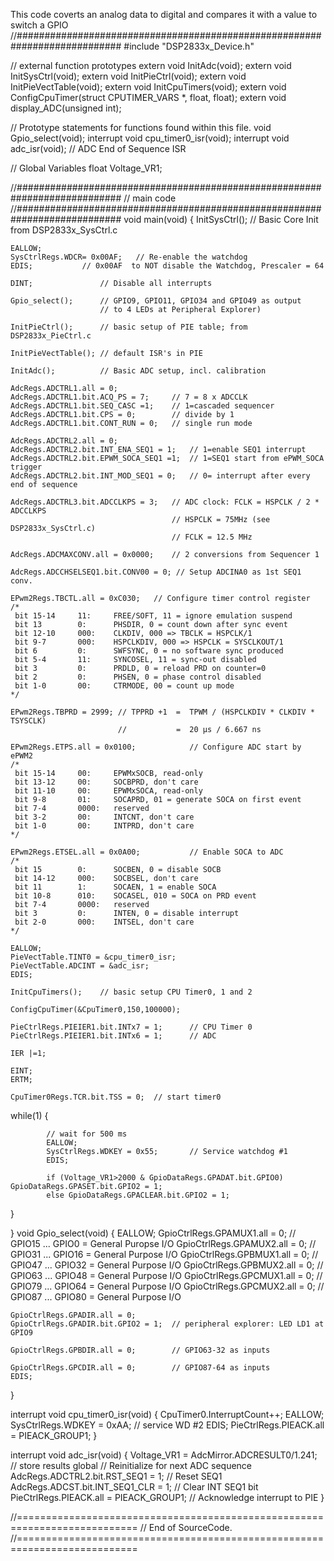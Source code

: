This code coverts an analog data to digital and compares it with a value to switch a GPIO
//###########################################################################
#include "DSP2833x_Device.h"

// external function prototypes
extern void InitAdc(void);
extern void InitSysCtrl(void);
extern void InitPieCtrl(void);
extern void InitPieVectTable(void);
extern void InitCpuTimers(void);
extern void ConfigCpuTimer(struct CPUTIMER_VARS *, float, float);
extern void display_ADC(unsigned int);

// Prototype statements for functions found within this file.
void Gpio_select(void);
interrupt void cpu_timer0_isr(void);
interrupt void adc_isr(void);        // ADC  End of Sequence ISR

// Global Variables
float Voltage_VR1;

//###########################################################################
//                      main code
//###########################################################################
void main(void)
{
    InitSysCtrl();  // Basic Core Init from DSP2833x_SysCtrl.c

    EALLOW;
    SysCtrlRegs.WDCR= 0x00AF;   // Re-enable the watchdog
    EDIS;           // 0x00AF  to NOT disable the Watchdog, Prescaler = 64

    DINT;               // Disable all interrupts

    Gpio_select();      // GPIO9, GPIO11, GPIO34 and GPIO49 as output
                        // to 4 LEDs at Peripheral Explorer)

    InitPieCtrl();      // basic setup of PIE table; from DSP2833x_PieCtrl.c

    InitPieVectTable(); // default ISR's in PIE

    InitAdc();          // Basic ADC setup, incl. calibration

    AdcRegs.ADCTRL1.all = 0;
    AdcRegs.ADCTRL1.bit.ACQ_PS = 7;     // 7 = 8 x ADCCLK
    AdcRegs.ADCTRL1.bit.SEQ_CASC =1;    // 1=cascaded sequencer
    AdcRegs.ADCTRL1.bit.CPS = 0;        // divide by 1
    AdcRegs.ADCTRL1.bit.CONT_RUN = 0;   // single run mode

    AdcRegs.ADCTRL2.all = 0;
    AdcRegs.ADCTRL2.bit.INT_ENA_SEQ1 = 1;   // 1=enable SEQ1 interrupt
    AdcRegs.ADCTRL2.bit.EPWM_SOCA_SEQ1 =1;  // 1=SEQ1 start from ePWM_SOCA trigger
    AdcRegs.ADCTRL2.bit.INT_MOD_SEQ1 = 0;   // 0= interrupt after every end of sequence

    AdcRegs.ADCTRL3.bit.ADCCLKPS = 3;   // ADC clock: FCLK = HSPCLK / 2 * ADCCLKPS
                                        // HSPCLK = 75MHz (see DSP2833x_SysCtrl.c)
                                        // FCLK = 12.5 MHz

    AdcRegs.ADCMAXCONV.all = 0x0000;    // 2 conversions from Sequencer 1

    AdcRegs.ADCCHSELSEQ1.bit.CONV00 = 0; // Setup ADCINA0 as 1st SEQ1 conv.

    EPwm2Regs.TBCTL.all = 0xC030;   // Configure timer control register
    /*
     bit 15-14     11:     FREE/SOFT, 11 = ignore emulation suspend
     bit 13        0:      PHSDIR, 0 = count down after sync event
     bit 12-10     000:    CLKDIV, 000 => TBCLK = HSPCLK/1
     bit 9-7       000:    HSPCLKDIV, 000 => HSPCLK = SYSCLKOUT/1
     bit 6         0:      SWFSYNC, 0 = no software sync produced
     bit 5-4       11:     SYNCOSEL, 11 = sync-out disabled
     bit 3         0:      PRDLD, 0 = reload PRD on counter=0
     bit 2         0:      PHSEN, 0 = phase control disabled
     bit 1-0       00:     CTRMODE, 00 = count up mode
    */

    EPwm2Regs.TBPRD = 2999; // TPPRD +1  =  TPWM / (HSPCLKDIV * CLKDIV * TSYSCLK)
                            //           =  20 µs / 6.667 ns

    EPwm2Regs.ETPS.all = 0x0100;            // Configure ADC start by ePWM2
    /*
     bit 15-14     00:     EPWMxSOCB, read-only
     bit 13-12     00:     SOCBPRD, don't care
     bit 11-10     00:     EPWMxSOCA, read-only
     bit 9-8       01:     SOCAPRD, 01 = generate SOCA on first event
     bit 7-4       0000:   reserved
     bit 3-2       00:     INTCNT, don't care
     bit 1-0       00:     INTPRD, don't care
    */

    EPwm2Regs.ETSEL.all = 0x0A00;           // Enable SOCA to ADC
    /*
     bit 15        0:      SOCBEN, 0 = disable SOCB
     bit 14-12     000:    SOCBSEL, don't care
     bit 11        1:      SOCAEN, 1 = enable SOCA
     bit 10-8      010:    SOCASEL, 010 = SOCA on PRD event
     bit 7-4       0000:   reserved
     bit 3         0:      INTEN, 0 = disable interrupt
     bit 2-0       000:    INTSEL, don't care
    */

    EALLOW;
    PieVectTable.TINT0 = &cpu_timer0_isr;
    PieVectTable.ADCINT = &adc_isr;
    EDIS;

    InitCpuTimers();    // basic setup CPU Timer0, 1 and 2

    ConfigCpuTimer(&CpuTimer0,150,100000);

    PieCtrlRegs.PIEIER1.bit.INTx7 = 1;      // CPU Timer 0
    PieCtrlRegs.PIEIER1.bit.INTx6 = 1;      // ADC

    IER |=1;

    EINT;
    ERTM;

    CpuTimer0Regs.TCR.bit.TSS = 0;  // start timer0

while(1)
{

            // wait for 500 ms
            EALLOW;
            SysCtrlRegs.WDKEY = 0x55;       // Service watchdog #1
            EDIS;

            if (Voltage_VR1>2000 & GpioDataRegs.GPADAT.bit.GPIO0) GpioDataRegs.GPASET.bit.GPIO2 = 1;
            else GpioDataRegs.GPACLEAR.bit.GPIO2 = 1;

}

}
void Gpio_select(void)
{
    EALLOW;
    GpioCtrlRegs.GPAMUX1.all = 0;       // GPIO15 ... GPIO0 = General Puropse I/O
    GpioCtrlRegs.GPAMUX2.all = 0;       // GPIO31 ... GPIO16 = General Purpose I/O
    GpioCtrlRegs.GPBMUX1.all = 0;       // GPIO47 ... GPIO32 = General Purpose I/O
    GpioCtrlRegs.GPBMUX2.all = 0;       // GPIO63 ... GPIO48 = General Purpose I/O
    GpioCtrlRegs.GPCMUX1.all = 0;       // GPIO79 ... GPIO64 = General Purpose I/O
    GpioCtrlRegs.GPCMUX2.all = 0;       // GPIO87 ... GPIO80 = General Purpose I/O

    GpioCtrlRegs.GPADIR.all = 0;
    GpioCtrlRegs.GPADIR.bit.GPIO2 = 1;  // peripheral explorer: LED LD1 at GPIO9

    GpioCtrlRegs.GPBDIR.all = 0;        // GPIO63-32 as inputs

    GpioCtrlRegs.GPCDIR.all = 0;        // GPIO87-64 as inputs
    EDIS;
}

interrupt void cpu_timer0_isr(void)
{
    CpuTimer0.InterruptCount++;
    EALLOW;
    SysCtrlRegs.WDKEY = 0xAA;   // service WD #2
    EDIS;
    PieCtrlRegs.PIEACK.all = PIEACK_GROUP1;
}

interrupt void  adc_isr(void)
{
    Voltage_VR1 = AdcMirror.ADCRESULT0/1.241; // store results global
    // Reinitialize for next ADC sequence
    AdcRegs.ADCTRL2.bit.RST_SEQ1 = 1;       // Reset SEQ1
    AdcRegs.ADCST.bit.INT_SEQ1_CLR = 1;     // Clear INT SEQ1 bit
    PieCtrlRegs.PIEACK.all = PIEACK_GROUP1; // Acknowledge interrupt to PIE
}

//===========================================================================
// End of SourceCode.
//===========================================================================
